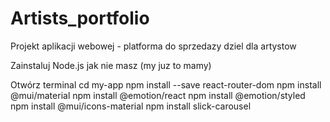 # Artists_portfolio
Projekt aplikacji webowej - platforma do sprzedazy dziel dla artystow

Zainstaluj Node.js jak nie masz (my juz to mamy)

Otwórz terminal
cd my-app
npm install --save react-router-dom
npm install @mui/material
npm install @emotion/react
npm install @emotion/styled 
npm install @mui/icons-material
npm install slick-carousel

